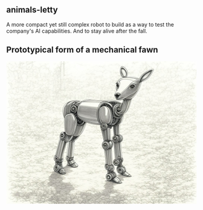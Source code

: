 ## animals-letty

A more compact yet still complex robot to build as a way to test the company's AI capabilities. And to stay alive after the fall.

## Prototypical form of a mechanical fawn

![render](/img/letty-10.jpg)